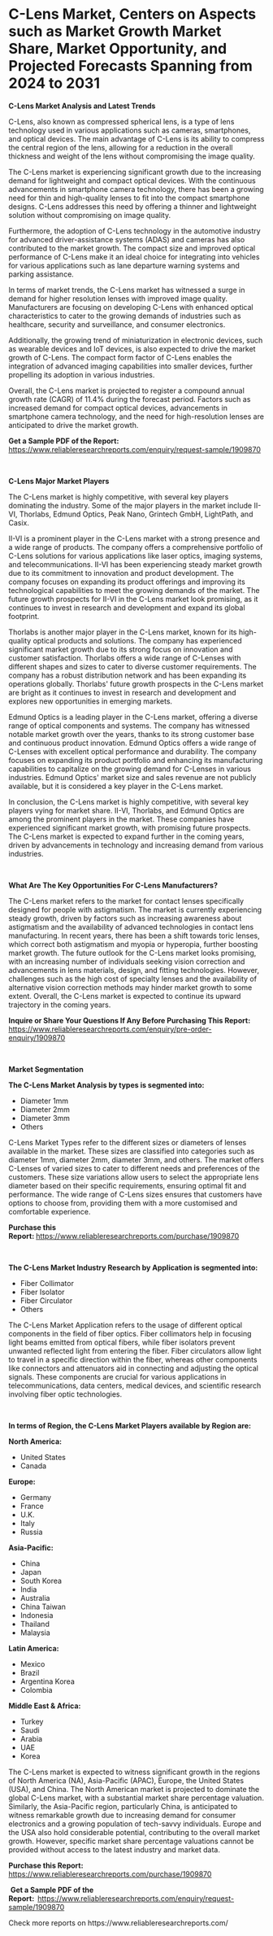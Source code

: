 <p><h1>C-Lens Market, Centers on Aspects such as Market Growth Market Share, Market Opportunity, and Projected Forecasts Spanning from 2024 to 2031</h1></p><p><strong>C-Lens Market Analysis and Latest Trends</strong></p>
<p><p>C-Lens, also known as compressed spherical lens, is a type of lens technology used in various applications such as cameras, smartphones, and optical devices. The main advantage of C-Lens is its ability to compress the central region of the lens, allowing for a reduction in the overall thickness and weight of the lens without compromising the image quality.</p><p>The C-Lens market is experiencing significant growth due to the increasing demand for lightweight and compact optical devices. With the continuous advancements in smartphone camera technology, there has been a growing need for thin and high-quality lenses to fit into the compact smartphone designs. C-Lens addresses this need by offering a thinner and lightweight solution without compromising on image quality.</p><p>Furthermore, the adoption of C-Lens technology in the automotive industry for advanced driver-assistance systems (ADAS) and cameras has also contributed to the market growth. The compact size and improved optical performance of C-Lens make it an ideal choice for integrating into vehicles for various applications such as lane departure warning systems and parking assistance.</p><p>In terms of market trends, the C-Lens market has witnessed a surge in demand for higher resolution lenses with improved image quality. Manufacturers are focusing on developing C-Lens with enhanced optical characteristics to cater to the growing demands of industries such as healthcare, security and surveillance, and consumer electronics.</p><p>Additionally, the growing trend of miniaturization in electronic devices, such as wearable devices and IoT devices, is also expected to drive the market growth of C-Lens. The compact form factor of C-Lens enables the integration of advanced imaging capabilities into smaller devices, further propelling its adoption in various industries.</p><p>Overall, the C-Lens market is projected to register a compound annual growth rate (CAGR) of 11.4% during the forecast period. Factors such as increased demand for compact optical devices, advancements in smartphone camera technology, and the need for high-resolution lenses are anticipated to drive the market growth.</p></p>
<p><strong>Get a Sample PDF of the Report:&nbsp;</strong> <a href="https://www.reliableresearchreports.com/enquiry/request-sample/1909870">https://www.reliableresearchreports.com/enquiry/request-sample/1909870</a></p>
<p>&nbsp;</p>
<p><strong>C-Lens Major Market Players</strong></p>
<p><p>The C-Lens market is highly competitive, with several key players dominating the industry. Some of the major players in the market include II-VI, Thorlabs, Edmund Optics, Peak Nano, Grintech GmbH, LightPath, and Casix. </p><p>II-VI is a prominent player in the C-Lens market with a strong presence and a wide range of products. The company offers a comprehensive portfolio of C-Lens solutions for various applications like laser optics, imaging systems, and telecommunications. II-VI has been experiencing steady market growth due to its commitment to innovation and product development. The company focuses on expanding its product offerings and improving its technological capabilities to meet the growing demands of the market. The future growth prospects for II-VI in the C-Lens market look promising, as it continues to invest in research and development and expand its global footprint.</p><p>Thorlabs is another major player in the C-Lens market, known for its high-quality optical products and solutions. The company has experienced significant market growth due to its strong focus on innovation and customer satisfaction. Thorlabs offers a wide range of C-Lenses with different shapes and sizes to cater to diverse customer requirements. The company has a robust distribution network and has been expanding its operations globally. Thorlabs' future growth prospects in the C-Lens market are bright as it continues to invest in research and development and explores new opportunities in emerging markets.</p><p>Edmund Optics is a leading player in the C-Lens market, offering a diverse range of optical components and systems. The company has witnessed notable market growth over the years, thanks to its strong customer base and continuous product innovation. Edmund Optics offers a wide range of C-Lenses with excellent optical performance and durability. The company focuses on expanding its product portfolio and enhancing its manufacturing capabilities to capitalize on the growing demand for C-Lenses in various industries. Edmund Optics' market size and sales revenue are not publicly available, but it is considered a key player in the C-Lens market.</p><p>In conclusion, the C-Lens market is highly competitive, with several key players vying for market share. II-VI, Thorlabs, and Edmund Optics are among the prominent players in the market. These companies have experienced significant market growth, with promising future prospects. The C-Lens market is expected to expand further in the coming years, driven by advancements in technology and increasing demand from various industries.</p></p>
<p>&nbsp;</p>
<p><strong>What Are The Key Opportunities For C-Lens Manufacturers?</strong></p>
<p><p>The C-Lens market refers to the market for contact lenses specifically designed for people with astigmatism. The market is currently experiencing steady growth, driven by factors such as increasing awareness about astigmatism and the availability of advanced technologies in contact lens manufacturing. In recent years, there has been a shift towards toric lenses, which correct both astigmatism and myopia or hyperopia, further boosting market growth. The future outlook for the C-Lens market looks promising, with an increasing number of individuals seeking vision correction and advancements in lens materials, design, and fitting technologies. However, challenges such as the high cost of specialty lenses and the availability of alternative vision correction methods may hinder market growth to some extent. Overall, the C-Lens market is expected to continue its upward trajectory in the coming years.</p></p>
<p><strong>Inquire or Share Your Questions If Any Before Purchasing This Report:</strong> <a href="https://www.reliableresearchreports.com/enquiry/pre-order-enquiry/1909870">https://www.reliableresearchreports.com/enquiry/pre-order-enquiry/1909870</a></p>
<p>&nbsp;</p>
<p><strong>Market Segmentation</strong></p>
<p><strong>The C-Lens Market Analysis by types is segmented into:</strong></p>
<p><ul><li>Diameter 1mm</li><li>Diameter 2mm</li><li>Diameter 3mm</li><li>Others</li></ul></p>
<p><p>C-Lens Market Types refer to the different sizes or diameters of lenses available in the market. These sizes are classified into categories such as diameter 1mm, diameter 2mm, diameter 3mm, and others. The market offers C-Lenses of varied sizes to cater to different needs and preferences of the customers. These size variations allow users to select the appropriate lens diameter based on their specific requirements, ensuring optimal fit and performance. The wide range of C-Lens sizes ensures that customers have options to choose from, providing them with a more customised and comfortable experience.</p></p>
<p><strong>Purchase this Report:&nbsp;</strong><a href="https://www.reliableresearchreports.com/purchase/1909870">https://www.reliableresearchreports.com/purchase/1909870</a></p>
<p>&nbsp;</p>
<p><strong>The C-Lens Market Industry Research by Application is segmented into:</strong></p>
<p><ul><li>Fiber Collimator</li><li>Fiber Isolator</li><li>Fiber Circulator</li><li>Others</li></ul></p>
<p><p>The C-Lens Market Application refers to the usage of different optical components in the field of fiber optics. Fiber collimators help in focusing light beams emitted from optical fibers, while fiber isolators prevent unwanted reflected light from entering the fiber. Fiber circulators allow light to travel in a specific direction within the fiber, whereas other components like connectors and attenuators aid in connecting and adjusting the optical signals. These components are crucial for various applications in telecommunications, data centers, medical devices, and scientific research involving fiber optic technologies.</p></p>
<p>&nbsp;</p>
<p><strong>In terms of Region, the C-Lens Market Players available by Region are:</strong></p>
<p>
    <p> <strong> North America: </strong>
        <ul>
            <li>United States</li>
            <li>Canada</li>
        </ul>
        </p> 
    <p> <strong> Europe: </strong>
        <ul>
            <li>Germany</li>
            <li>France</li>
            <li>U.K.</li>
            <li>Italy</li>
            <li>Russia</li>
        </ul>
        </p> 
    <p> <strong> Asia-Pacific: </strong>
        <ul>
            <li>China</li>
            <li>Japan</li>
            <li>South Korea</li>
            <li>India</li>
            <li>Australia</li>
            <li>China Taiwan</li>
            <li>Indonesia</li>
            <li>Thailand</li>
            <li>Malaysia</li>
        </ul>
        </p> 
    <p> <strong> Latin America: </strong>
        <ul>
            <li>Mexico</li>
            <li>Brazil</li>
            <li>Argentina Korea</li>
            <li>Colombia</li>
        </ul>
        </p> 
    <p> <strong> Middle East & Africa: </strong>
        <ul>
            <li>Turkey</li>
            <li>Saudi</li>
            <li>Arabia</li>
            <li>UAE</li>
            <li>Korea</li>
        </ul>
    </p>
    </p>
<p><p>The C-Lens market is expected to witness significant growth in the regions of North America (NA), Asia-Pacific (APAC), Europe, the United States (USA), and China. The North American market is projected to dominate the global C-Lens market, with a substantial market share percentage valuation. Similarly, the Asia-Pacific region, particularly China, is anticipated to witness remarkable growth due to increasing demand for consumer electronics and a growing population of tech-savvy individuals. Europe and the USA also hold considerable potential, contributing to the overall market growth. However, specific market share percentage valuations cannot be provided without access to the latest industry and market data.</p></p>
<p><strong>Purchase this Report: </strong><a href="https://www.reliableresearchreports.com/purchase/1909870">https://www.reliableresearchreports.com/purchase/1909870</a></p>
<p>&nbsp;<strong>Get a Sample PDF of the Report:&nbsp;&nbsp;</strong><a href="https://www.reliableresearchreports.com/enquiry/request-sample/1909870">https://www.reliableresearchreports.com/enquiry/request-sample/1909870</a></p>
<p><strong></strong></p>
<p>Check more reports on https://www.reliableresearchreports.com/</p>